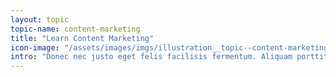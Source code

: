 ```yaml
---
layout: topic
topic-name: content-marketing
title: "Learn Content Marketing"
icon-image: "/assets/images/imgs/illustration__topic--content-marketing.png"
intro: "Donec nec justo eget felis facilisis fermentum. Aliquam porttitor mauris sit amet orci. Aenean dignissim pellentesque felis."
---
```


<!-- colors defined in guide-panel.css / color settings -->